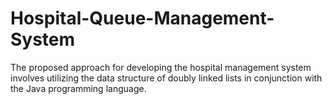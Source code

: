# Hospital-Queue-Management-System
The proposed approach for developing the hospital management system involves utilizing the data structure of doubly linked lists in conjunction with the Java programming language.
